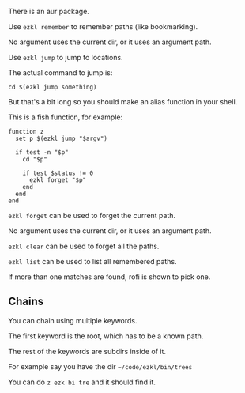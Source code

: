 There is an aur package.

Use `ezkl remember` to remember paths (like bookmarking).

No argument uses the current dir, or it uses an argument path.

Use `ezkl jump` to jump to locations.

The actual command to jump is:

`cd $(ezkl jump something)`

But that's a bit long so you should make an alias function in your shell.

This is a fish function, for example:

```
function z
  set p $(ezkl jump "$argv")

  if test -n "$p"
    cd "$p"

    if test $status != 0
      ezkl forget "$p"
    end
  end
end
```

`ezkl forget` can be used to forget the current path.

No argument uses the current dir, or it uses an argument path.

`ezkl clear` can be used to forget all the paths.

`ezkl list` can be used to list all remembered paths.

If more than one matches are found, rofi is shown to pick one.

## Chains

You can chain using multiple keywords.

The first keyword is the root, which has to be a known path.

The rest of the keywords are subdirs inside of it.

For example say you have the dir `~/code/ezkl/bin/trees`

You can do `z ezk bi tre` and it should find it.